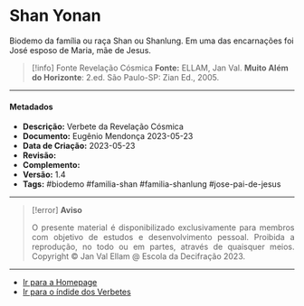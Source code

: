 # Shan Yonan

Biodemo da família ou raça Shan ou Shanlung. Em uma das encarnações foi José esposo de Maria, mãe de Jesus. 

> [!info] Fonte Revelação Cósmica
>**Fonte:** ELLAM, Jan Val. **Muito Além do Horizonte**: 2.ed. São Paulo-SP: Zian Ed., 2005.  

---
#### Metadados

- **Descrição:** Verbete da Revelação Cósmica
- **Documento:** Eugênio Mendonça 2023-05-23 
- **Data de Criação:** 2023-05-23 
- **Revisão:** 
- **Complemento:** 
- **Versão:** 1.4 
- **Tags:** #biodemo #familia-shan #familia-shanlung #jose-pai-de-jesus

---
> [!error] **Aviso**
> <p align="justify">O presente material é disponibilizado exclusivamente para membros com objetivo de estudos e desenvolvimento pessoal. Proibida a reprodução, no todo ou em partes, através de quaisquer meios. Copyright © Jan Val Ellam @ Escola da Decifração 2023. </p>

---
- [Ir para a Homepage](Homepage.canvas)
- [Ir para o índide dos Verbetes](ÍNDIDE%20GERAL%20DOS%20VERBETES.canvas)
